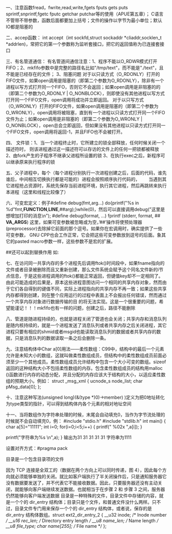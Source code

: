 一、注意函数fread，fwrite,read,write,fgets fputs gets puts sprintf,snprintf,fgetc fputc getchar putchar等的使用（APUE第五章）；
    C语言不管带不带参数，函数后面都要加上括号；文件的操作以字节为最小单位；默认IO都是阻塞的

二、accep函数：
int accept（int sockfd,struct sockaddr *cliaddr,socklen_t *addrlen)，常把它的第一个参数称为监听套接口，把它的返回值称为已连接套接口

三、有名管道通信：
有名管道间通信注意：1、程序不能以O_RDWR模式打开FIFO；2、mkfifo参数中是完整的路径名比如"/tmp/text"，而不能是"./text"，且不能是已经存在的文件；
3、阻塞问题
对于以只读方式（O_RDONLY）打开的FIFO文件，如果open调用是阻塞的（即第二个参数为O_RDONLY），除非有一个进程以写方式打开同一个FIFO，否则它不会返回；如果open调用是非阻塞的的（即第二个参数为O_RDONLY | O_NONBLOCK），则即使没有其他进程以写方式打开同一个FIFO文件，open调用将成功并立即返回。
对于以只写方式（O_WRONLY）打开的FIFO文件，如果open调用是阻塞的（即第二个参数为O_WRONLY），open调用将被阻塞，直到有一个进程以只读方式打开同一个FIFO文件为止；如果open调用是非阻塞的（即第二个参数为O_WRONLY | O_NONBLOCK），open总会立即返回，但如果没有其他进程以只读方式打开同一个FIFO文件，open调用将返回-1，并且FIFO也不会被打开。


四、 文件锁：1、当一个进程终止时，它所建立的锁全部释放，任何时候关闭一个描述符时，
             则该进程通过这一描述符可以存访的文件上的任何一把锁都被释放
          2、由fork产生的子程序不继承父进程所设置的锁
          3、在执行exec之后，新程序可以继承原来执行程序的锁
          
 五、父子进程中，每个（每个进程分别执行一次进程创建之后，后面的代码，谁先谁后，中间相互切换执行都是可能的）进程会按照顺序执行代码的，
       当遇到其它进程抢占资源时，系统先保存当前进程环境，执行其它进程，然后再跳转来执行本进程（这里和线程比较像了）
       
 六、可变宏定义：例子#define debug(fmt,arg...) do{printf("%s in %d"fmt,__FUNCTION__,__LINE__,##arg);}while(0)，然后可以直接调用debug("这里是想增加打印的消息\n");
 #define debug(format, ...) fprintf (stderr, format, ## __VA_ARGS__)
这里，如果可变参数被忽略或为空，’##’操作将使预处理器(preprocessor)去除掉它前面的那个逗号。如果你在宏调用时，确实提供了一些可变参数，
GNU CPP也会工作正常，它会把这些可变参数放到逗号的后面。象其它的pasted macro参数一样，这些参数不是宏的扩展。

##还可以起到替换作用
如:
 
 七、在访问同一共享内存的多个进程先后调用ftok()时间段中，如果fname指向的文件或者目录被删除而且又重新创建，那么文件系统会赋予这个同名文件新的i节点信息，于是这些进程调用的ftok()都能正常返回，但键值key却不一定相同了。由此可能造成的后果是，原本这些进程意图访问一个相同的共享内存对象，然而由于它们各自得到的键值不同，实际上进程指向的共享内存不再一致；如果这些共享内存都得到创建，则在整个应用运行的过程中表面上不会报出任何错误，然而通过一个共享内存对象进行数据传输的目 的将无法实现。这是一个很重要的问题，希望能谨记！！！mkfifo也有一样的问题，创建之后，路径不能删除
 
 八、管道是随进程持续的，也就是进程关闭了管道也会关闭；共享内存和消息队列是随内核持续的，就是一个进程发送了消息队列或者共享内存之后关闭进程，其它进程只要有相应的shmid或者msgid也能读取消息队列的数据或者共享内存的数据，只是消息队列的数据读取一条之后会删除一条。

九、注意结构体中Char a[0]用法——柔性数组：C99中，结构中的最后一个元素允许是未知大小的数组，这就叫做柔性数组成员，但结构中的柔性数组成员前面必须至少一个其他成员。柔性数组成员允许结构中包含一个大小可变的数组。sizeof返回的这种结构大小不包括柔性数组的内存。包含柔性数组成员的结构用malloc ()函数进行内存的动态分配，并且分配的内存应该大于结构的大小，以适应柔性数组的预期大小。例如：
struct _msg_xml {
	ucnode_s	node_list;
	char		pMsg_data[0];
};


十、注意这种写法(unsigned long)(&(type *)0)->member) )定义为把0地址转化为type类型的指针，可以得到结构体内各个元素的相对地址空间


十一、当将数组作为字符串处理的时候，末尾会自动填充0，当作为字节流处理的时候就不会自动填充0，例：
#include "stdio.h"
#include "stdlib.h"
int main()
{
char a[5]="11111";
int i=0;
for(i=0;i<5;i++)
{
printf(" %02x ",a[i]);
}

printf("字符串为%s \n",a);
}
输出为31 31 31 31 31  字符串为1111


设置对齐方式：#pragma pack

目录是一个包含目录项的文件

因为 TCP 连接是全双工的（数据在两个方向上可以同时传递，图 4），因此每个方向就必须能够单独的关闭。就比如客户端执行了半关闭操作后，只是通知服务器它没有数据要发送了，并不代表它不能接收数据。因此，只要服务器还没有主动关闭，就能够向客户端继续发送数据。也就相当于在步骤 2 和 步骤 3 之间，服务器仍然能够向客户端发送数据
目录是一种特殊的文件，目录文件中存储的内容，就是一个个的 dir_entry 结构体；目录只是个文件，和普通文件没什么两样。只不过，目录文件专门用来保存一个个的 dir_entry 结构体，或者说，保存的是 dir_entry 结构体数组。struct ext2_dir_entry_2 {
    __u32   inode;          /* Inode number */
    __u16   rec_len;        /* Directory entry length */
    __u8    name_len;       /* Name length */
    __u8    file_type;
    char    name[255];    /* File name */
};

